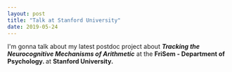 ```yaml
---
layout: post
title: "Talk at Stanford University"
date: 2019-05-24
---
```


I'm gonna talk about my latest postdoc project about <b><i>Tracking the Neurocognitive Mechanisms of Arithmetic</i></b> at the <a ref="https://psychology.stanford.edu/events/frisem-31" class="ext"><b> FriSem - Department of Psychology. </b></a> at <b>Stanford University.</b> 